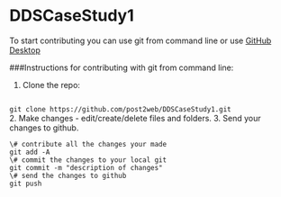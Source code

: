 # DDSCaseStudy1

To start contributing you can use git from command line or use [GitHub Desktop](https://desktop.github.com)

###Instructions for contributing with git from command line:

1. Clone the repo:<br>
<code>
git clone https://github.com/post2web/DDSCaseStudy1.git
</code>
2. Make changes - edit/create/delete files and folders.
3. Send your changes to github.<br/>
<code>
\# contribute all the changes your made
git add -A
\# commit the changes to your local git
git commit -m "description of changes"
\# send the changes to github
git push
</code>
